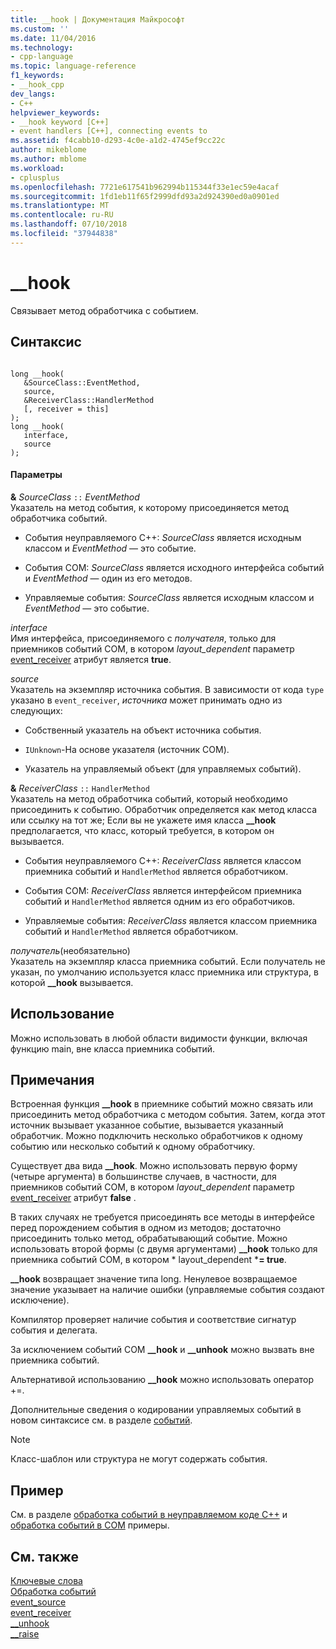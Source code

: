 ```yaml
---
title: __hook | Документация Майкрософт
ms.custom: ''
ms.date: 11/04/2016
ms.technology:
- cpp-language
ms.topic: language-reference
f1_keywords:
- __hook_cpp
dev_langs:
- C++
helpviewer_keywords:
- __hook keyword [C++]
- event handlers [C++], connecting events to
ms.assetid: f4cabb10-d293-4c0e-a1d2-4745ef9cc22c
author: mikeblome
ms.author: mblome
ms.workload:
- cplusplus
ms.openlocfilehash: 7721e617541b962994b115344f33e1ec59e4acaf
ms.sourcegitcommit: 1fd1eb11f65f2999dfd93a2d924390ed0a0901ed
ms.translationtype: MT
ms.contentlocale: ru-RU
ms.lasthandoff: 07/10/2018
ms.locfileid: "37944838"
---
```

# <a name="hook"></a>__hook
Связывает метод обработчика с событием.  
  
## <a name="syntax"></a>Синтаксис  
  
```  
  
long __hook(  
   &SourceClass::EventMethod,  
   source,  
   &ReceiverClass::HandlerMethod  
   [, receiver = this]  
);  
long __hook(  
   interface,  
   source  
);  
```  
  
#### <a name="parameters"></a>Параметры  
 **&** *SourceClass* `::` *EventMethod*  
 Указатель на метод события, к которому присоединяется метод обработчика событий.  
  
-   События неуправляемого C++: *SourceClass* является исходным классом и *EventMethod* — это событие.  
  
-   События COM: *SourceClass* является исходного интерфейса событий и *EventMethod* — один из его методов.  
  
-   Управляемые события: *SourceClass* является исходным классом и *EventMethod* — это событие.  
  
 *interface*  
 Имя интерфейса, присоединяемого с *получателя*, только для приемников событий COM, в котором *layout_dependent* параметр [event_receiver](../windows/event-receiver.md) атрибут является **true**.  
  
 *source*  
 Указатель на экземпляр источника события. В зависимости от кода `type` указано в `event_receiver`, *источника* может принимать одно из следующих:  
  
-   Собственный указатель на объект источника события.  
  
-   `IUnknown`-На основе указателя (источник COM).  
  
-   Указатель на управляемый объект (для управляемых событий).  
  
 **&** *ReceiverClass* `::` `HandlerMethod`  
 Указатель на метод обработчика событий, который необходимо присоединить к событию. Обработчик определяется как метод класса или ссылку на тот же; Если вы не укажете имя класса **__hook** предполагается, что класс, который требуется, в котором он вызывается.  
  
-   События неуправляемого C++: *ReceiverClass* является классом приемника событий и `HandlerMethod` является обработчиком.  
  
-   События COM: *ReceiverClass* является интерфейсом приемника событий и `HandlerMethod` является одним из его обработчиков.  
  
-   Управляемые события: *ReceiverClass* является классом приемника событий и `HandlerMethod` является обработчиком.  
  
 *получатель*(необязательно)  
 Указатель на экземпляр класса приемника событий. Если получатель не указан, по умолчанию используется класс приемника или структура, в которой **__hook** вызывается.  
  
## <a name="usage"></a>Использование  
 Можно использовать в любой области видимости функции, включая функцию main, вне класса приемника событий.  
  
## <a name="remarks"></a>Примечания  
 Встроенная функция **__hook** в приемнике событий можно связать или присоединить метод обработчика с методом события. Затем, когда этот источник вызывает указанное событие, вызывается указанный обработчик. Можно подключить несколько обработчиков к одному событию или несколько событий к одному обработчику.  
  
 Существует два вида **__hook**. Можно использовать первую форму (четыре аргумента) в большинстве случаев, в частности, для приемников событий COM, в котором *layout_dependent* параметр [event_receiver](../windows/event-receiver.md) атрибут **false** .  
  
 В таких случаях не требуется присоединять все методы в интерфейсе перед порождением события в одном из методов; достаточно присоединить только метод, обрабатывающий событие. Можно использовать второй формы (с двумя аргументами) **__hook** только для приемника событий COM, в котором * layout_dependent ***= true**.  
  
 **__hook** возвращает значение типа long. Ненулевое возвращаемое значение указывает на наличие ошибки (управляемые события создают исключение).  
  
 Компилятор проверяет наличие события и соответствие сигнатур события и делегата.  
  
 За исключением событий COM **__hook** и **__unhook** можно вызвать вне приемника событий.  
  
 Альтернативой использованию **__hook** можно использовать оператор +=.  
  
 Дополнительные сведения о кодировании управляемых событий в новом синтаксисе см. в разделе [событий](../windows/event-cpp-component-extensions.md).  
  
> [!NOTE]
>  Класс-шаблон или структура не могут содержать события.  
  
## <a name="example"></a>Пример  
 См. в разделе [обработка событий в неуправляемом коде C++](../cpp/event-handling-in-native-cpp.md) и [обработка событий в COM](../cpp/event-handling-in-com.md) примеры.  
  
## <a name="see-also"></a>См. также  
 [Ключевые слова](../cpp/keywords-cpp.md)   
 [Обработка событий](../cpp/event-handling.md)   
 [event_source](../windows/event-source.md)   
 [event_receiver](../windows/event-receiver.md)   
 [__unhook](../cpp/unhook.md)   
 [__raise](../cpp/raise.md)